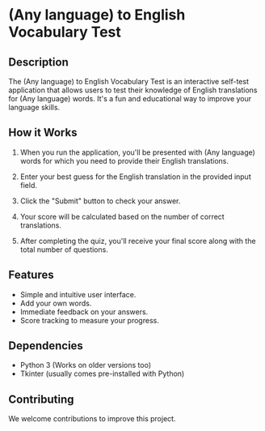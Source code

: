 # (Any language) to English Vocabulary Test

## Description

The (Any language) to English Vocabulary Test is an interactive self-test application that allows users to test their knowledge of English translations for (Any language) words. It's a fun and educational way to improve your language skills.

## How it Works

1. When you run the application, you'll be presented with (Any language) words for which you need to provide their English translations.

2. Enter your best guess for the English translation in the provided input field.

3. Click the "Submit" button to check your answer.

4. Your score will be calculated based on the number of correct translations.

5. After completing the quiz, you'll receive your final score along with the total number of questions.

## Features

- Simple and intuitive user interface.
- Add your own words.
- Immediate feedback on your answers.
- Score tracking to measure your progress.
## Dependencies

- Python 3 (Works on older versions too)
- Tkinter (usually comes pre-installed with Python)

## Contributing

We welcome contributions to improve this project.
